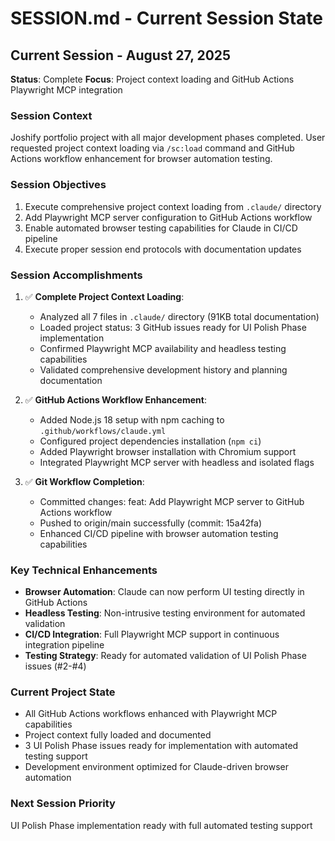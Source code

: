 # SESSION.md - Current Session State

## Current Session - August 27, 2025
**Status**: Complete
**Focus**: Project context loading and GitHub Actions Playwright MCP integration

### Session Context
Joshify portfolio project with all major development phases completed. User requested project context loading via `/sc:load` command and GitHub Actions workflow enhancement for browser automation testing.

### Session Objectives
1. Execute comprehensive project context loading from `.claude/` directory
2. Add Playwright MCP server configuration to GitHub Actions workflow
3. Enable automated browser testing capabilities for Claude in CI/CD pipeline
4. Execute proper session end protocols with documentation updates

### Session Accomplishments
1. ✅ **Complete Project Context Loading**:
   - Analyzed all 7 files in `.claude/` directory (91KB total documentation)
   - Loaded project status: 3 GitHub issues ready for UI Polish Phase implementation
   - Confirmed Playwright MCP availability and headless testing capabilities
   - Validated comprehensive development history and planning documentation

2. ✅ **GitHub Actions Workflow Enhancement**:
   - Added Node.js 18 setup with npm caching to `.github/workflows/claude.yml`
   - Configured project dependencies installation (`npm ci`)
   - Added Playwright browser installation with Chromium support
   - Integrated Playwright MCP server with headless and isolated flags

3. ✅ **Git Workflow Completion**:
   - Committed changes: feat: Add Playwright MCP server to GitHub Actions workflow
   - Pushed to origin/main successfully (commit: 15a42fa)
   - Enhanced CI/CD pipeline with browser automation testing capabilities

### Key Technical Enhancements
- **Browser Automation**: Claude can now perform UI testing directly in GitHub Actions
- **Headless Testing**: Non-intrusive testing environment for automated validation
- **CI/CD Integration**: Full Playwright MCP support in continuous integration pipeline
- **Testing Strategy**: Ready for automated validation of UI Polish Phase issues (#2-#4)

### Current Project State
- All GitHub Actions workflows enhanced with Playwright MCP capabilities
- Project context fully loaded and documented
- 3 UI Polish Phase issues ready for implementation with automated testing support
- Development environment optimized for Claude-driven browser automation

### Next Session Priority
UI Polish Phase implementation ready with full automated testing support